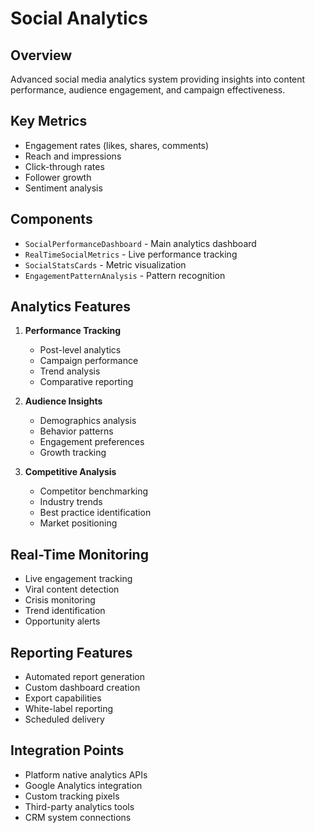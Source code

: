 
# Social Analytics

## Overview
Advanced social media analytics system providing insights into content performance, audience engagement, and campaign effectiveness.

## Key Metrics
- Engagement rates (likes, shares, comments)
- Reach and impressions
- Click-through rates
- Follower growth
- Sentiment analysis

## Components
- `SocialPerformanceDashboard` - Main analytics dashboard
- `RealTimeSocialMetrics` - Live performance tracking
- `SocialStatsCards` - Metric visualization
- `EngagementPatternAnalysis` - Pattern recognition

## Analytics Features
1. **Performance Tracking**
   - Post-level analytics
   - Campaign performance
   - Trend analysis
   - Comparative reporting

2. **Audience Insights**
   - Demographics analysis
   - Behavior patterns
   - Engagement preferences
   - Growth tracking

3. **Competitive Analysis**
   - Competitor benchmarking
   - Industry trends
   - Best practice identification
   - Market positioning

## Real-Time Monitoring
- Live engagement tracking
- Viral content detection
- Crisis monitoring
- Trend identification
- Opportunity alerts

## Reporting Features
- Automated report generation
- Custom dashboard creation
- Export capabilities
- White-label reporting
- Scheduled delivery

## Integration Points
- Platform native analytics APIs
- Google Analytics integration
- Custom tracking pixels
- Third-party analytics tools
- CRM system connections
